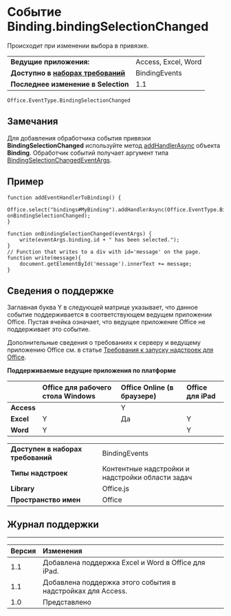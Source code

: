 
# Событие Binding.bindingSelectionChanged
Происходит при изменении выбора в привязке.

|||
|:-----|:-----|
|**Ведущие приложения:**|Access, Excel, Word|
|**Доступно в [наборах требований](../../docs/overview/specify-office-hosts-and-api-requirements.md)**|BindingEvents|
|**Последнее изменение в Selection**|1.1|

```
Office.EventType.BindingSelectionChanged
```

## Замечания

Для добавления обработчика события привязки **BindingSelectionChanged** используйте метод [addHandlerAsync](../../reference/shared/binding.addhandlerasync.md) объекта **Binding**. Обработчик событий получает аргумент типа [BindingSelectionChangedEventArgs](../../reference/shared/binding.bindingselectionchangedeventargs.md).


## Пример




```
function addEventHandlerToBinding() {
 Office.select("bindings#MyBinding").addHandlerAsync(Office.EventType.BindingSelectionChanged, onBindingSelectionChanged);
}

function onBindingSelectionChanged(eventArgs) {
    write(eventArgs.binding.id + " has been selected.");
}
// Function that writes to a div with id='message' on the page.
function write(message){
    document.getElementById('message').innerText += message; 
}
```


## Сведения о поддержке


Заглавная буква Y в следующей матрице указывает, что данное событие поддерживается в соответствующем ведущем приложении Office. Пустая ячейка означает, что ведущее приложение Office не поддерживает это событие.

Дополнительные сведения о требованиях к серверу и ведущему приложению Office см. в статье [Требования к запуску надстроек для Office](../../docs/overview/requirements-for-running-office-add-ins.md).


**Поддерживаемые ведущие приложения по платформе**


||**Office для рабочего стола Windows**|**Office Online (в браузере)**|**Office для iPad**|
|:-----|:-----|:-----|:-----|
|**Access**||Y||
|**Excel**|Y|Да|Y|
|**Word**|Y||Y|

|||
|:-----|:-----|
|**Доступен в наборах требований**|BindingEvents|
|**Типы надстроек**|Контентные надстройки и надстройки области задач|
|**Library**|Office.js|
|**Пространство имен**|Office|

## Журнал поддержки





****


|**Версия**|**Изменения**|
|:-----|:-----|
|1.1|Добавлена поддержка Excel и Word в Office для iPad.|
|1.1|Добавлена поддержка этого события в надстройках для Access.|
|1.0|Представлено|
